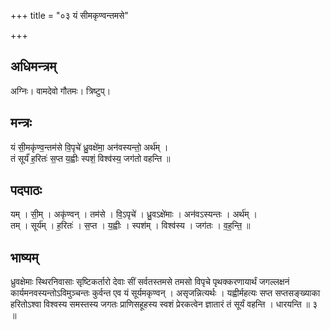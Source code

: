 +++
title = "०३ यं सीमकृण्वन्तमसे"

+++
## अधिमन्त्रम्
अग्निः। वामदेवो गौतमः। त्रिष्टुप्।

## मन्त्रः
यं सी॒मकृ॑ण्व॒न्तम॑से वि॒पृचे॑ ध्रु॒वक्षे॑मा॒ अन॑वस्यन्तो॒ अर्थ॑म् ।  
तं सूर्यं॑ ह॒रितः॑ स॒प्त य॒ह्वीः स्पशं॒ विश्व॑स्य॒ जग॑तो वहन्ति ॥

## पदपाठः
यम् । सी॒म् । अकृ॑ण्वन् । तम॑से । वि॒ऽपृचे॑ । ध्रु॒वऽक्षे॑माः । अन॑वऽस्यन्तः । अर्थ॑म् ।  
तम् । सूर्य॑म् । ह॒रितः॑ । स॒प्त । य॒ह्वीः । स्पश॑म् । विश्व॑स्य । जग॑तः । व॒ह॒न्ति॒ ॥

## भाष्यम्
ध्रुवक्षेमाः स्थिरनिवासाः सृष्टिकर्तारो देवाः सीं सर्वतस्तमसे तमसो विपृचे पृथक्करणायार्थं जगल्लक्षनं कार्यमनवस्यन्तोऽविमुञ्चन्तः कुर्वन्त एव यं सूर्यमकृण्वन् । असृजन्नित्यर्थः । यह्वीर्महत्यः सप्त सप्तसङ्ख्याका हरितोऽश्वा विश्वस्य समस्तस्य जगतः प्राणिसहूहस्य स्वशं प्रेरकत्वेन ज्ञातारं तं सूर्यं वहन्ति । धारयन्ति ॥ ३ ॥